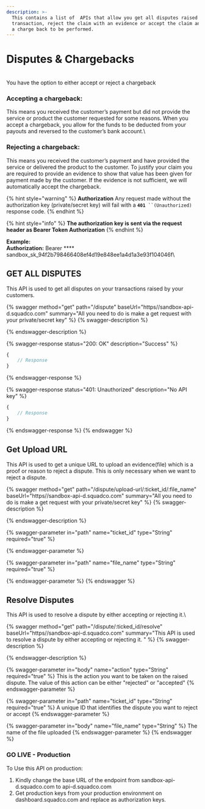 ```yaml
---
description: >-
  This contains a list of  APIs that allow you get all disputes raised on your
  transaction, reject the claim with an evidence or accept the claim and accept
  a charge back to be performed.
---
```


# Disputes & Chargebacks

\
You have the option to either accept or reject a chargeback

### Accepting a chargeback: &#x20;

This means you received the customer’s payment but did not provide the service or product the customer requested for some reasons. When you accept a chargeback, you allow for the funds to be deducted from your payouts and reversed to the customer’s bank account.\


### Rejecting a chargeback:&#x20;

This means you received the customer’s payment and have provided the service or delivered the product to the customer.  To justify your claim you are required to provide an evidence to show that value has been given for payment made by the customer. If the evidence is not sufficient, we will automatically accept the chargeback.

{% hint style="warning" %}
**Authorization** Any request made without the authorization key (private/secret key) will fail with a **`401`**` ``(Unauthorized)` response code.
{% endhint %}

{% hint style="info" %}
**The authorization key is sent via the request header as Bearer Token Authorization**
{% endhint %}

**Example:**\
****Authorization**:** Bearer **** sandbox\_sk\_94f2b798466408ef4d19e848ee1a4d1a3e93f104046f\


## GET ALL DISPUTES

This API is used to get all disputes on your transactions raised by your customers.

{% swagger method="get" path="/dispute" baseUrl="https//sandbox-api-d.squadco.com" summary="All you need to do is  make a get request with your private/secret key" %}
{% swagger-description %}

{% endswagger-description %}

{% swagger-response status="200: OK" description="Success" %}
```javascript
{
    // Response
}
```
{% endswagger-response %}

{% swagger-response status="401: Unauthorized" description="No API key" %}
```javascript
{
    // Response
}
```
{% endswagger-response %}
{% endswagger %}

## Get Upload URL

This API is used to get a unique URL to upload an evidence(file) which is a proof or reason to reject a dispute. This is only necessary when we want to reject a dispute.

{% swagger method="get" path="/dispute/upload-url/:ticket_id/:file_name" baseUrl="https//sandbox-api-d.squadco.com" summary="All you need to do is  make a get request with your private/secret key" %}
{% swagger-description %}

{% endswagger-description %}

{% swagger-parameter in="path" name="ticket_id" type="String" required="true" %}

{% endswagger-parameter %}

{% swagger-parameter in="path" name="file_name" type="String" required="true" %}

{% endswagger-parameter %}
{% endswagger %}

## Resolve Disputes

This API is used to resolve a dispute by either accepting or rejecting it.\


{% swagger method="get" path="/dispute/:ticked_id/resolve" baseUrl="https//sandbox-api-d.squadco.com" summary="This API is used to resolve a dispute by either accepting or rejecting it. " %}
{% swagger-description %}

{% endswagger-description %}

{% swagger-parameter in="body" name="action" type="String" required="true" %}
This is the action you want to be taken on the raised dispute. The value of this action can be either "rejected" or "accepted"
{% endswagger-parameter %}

{% swagger-parameter in="path" name="ticket_id" type="String" required="true" %}
A unique ID that identifies the dispute you want to reject or accept
{% endswagger-parameter %}

{% swagger-parameter in="body" name="file_name" type="String" %}
The name of the file uploaded 
{% endswagger-parameter %}
{% endswagger %}

### GO LIVE - Production

To Use this API on production:

1. &#x20;Kindly change the base URL of the endpoint from sandbox-api-d.squadco.com to api-d.squadco.com
2. Get production keys from your production environment on dashboard.squadco.com and replace as authorization keys.
